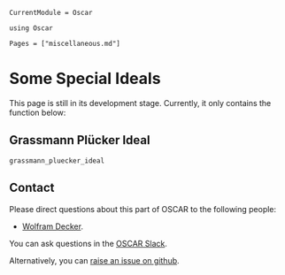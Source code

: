 ```@meta
CurrentModule = Oscar
```

```@setup oscar
using Oscar
```

```@contents
Pages = ["miscellaneous.md"]
```

# Some Special Ideals

This page is still in its development stage. Currently, it only contains the function below:

## Grassmann Plücker Ideal

```@docs
grassmann_pluecker_ideal
```


## Contact

Please direct questions about this part of OSCAR to the following people:
* [Wolfram Decker](https://www.mathematik.uni-kl.de/en/agag/people/head/prof-dr-wolfram-decker).

You can ask questions in the [OSCAR Slack](https://www.oscar-system.org/community/#slack).

Alternatively, you can [raise an issue on github](https://www.oscar-system.org/community/#how-to-report-issues).
